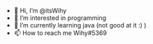 - 👋 Hi, I’m @itsWihy
- 👀 I’m interested in programming
- 🌱 I’m currently learning java (not good at it :) )
- 📫 How to reach me Wihy#5369

<!---
itsWihy/itsWihy is a ✨ special ✨ repository because its `README.md` (this file) appears on your GitHub profile.
You can click the Preview link to take a look at your changes.
--->
